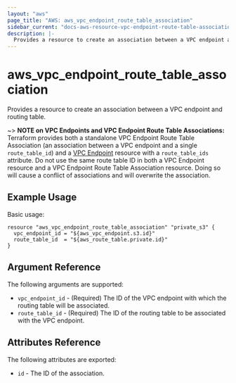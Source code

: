 ```yaml
---
layout: "aws"
page_title: "AWS: aws_vpc_endpoint_route_table_association"
sidebar_current: "docs-aws-resource-vpc-endpoint-route-table-association"
description: |-
  Provides a resource to create an association between a VPC endpoint and routing table.
---
```


# aws\_vpc\_endpoint\_route\_table\_association

Provides a resource to create an association between a VPC endpoint and routing table.

~> **NOTE on VPC Endpoints and VPC Endpoint Route Table Associations:** Terraform provides
both a standalone VPC Endpoint Route Table Association (an association between a VPC endpoint
and a single `route_table_id`) and a [VPC Endpoint](vpc_endpoint.html) resource with a `route_table_ids`
attribute. Do not use the same route table ID in both a VPC Endpoint resource and a VPC Endpoint Route
Table Association resource. Doing so will cause a conflict of associations and will overwrite the association.

## Example Usage

Basic usage:

```
resource "aws_vpc_endpoint_route_table_association" "private_s3" {
  vpc_endpoint_id = "${aws_vpc_endpoint.s3.id}"
  route_table_id  = "${aws_route_table.private.id}"
}
```

## Argument Reference

The following arguments are supported:

* `vpc_endpoint_id` - (Required) The ID of the VPC endpoint with which the routing table will be associated.
* `route_table_id` - (Required) The ID of the routing table to be associated with the VPC endpoint.

## Attributes Reference

The following attributes are exported:

* `id` - The ID of the association.
